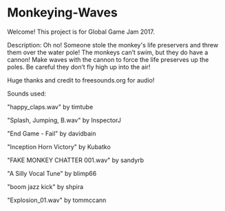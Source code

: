 # Monkeying-Waves

Welcome! This project is for Global Game Jam 2017.

Description: Oh no! Someone stole the monkey's life preservers and threw them over the water pole! The monkeys can’t swim, but they do have a cannon!
Make waves with the cannon to force the life preserves up the poles. Be careful they don’t fly high up into the air!


Huge thanks and credit to freesounds.org for audio!

Sounds used:

"happy_claps.wav" by timtube

"Splash, Jumping, B.wav" by InspectorJ

"End Game - Fail" by davidbain

"Inception Horn Victory" by Kubatko

"FAKE MONKEY CHATTER 001.wav" by sandyrb

"A Silly Vocal Tune" by blimp66

"boom jazz kick" by shpira

"Explosion_01.wav" by tommccann
